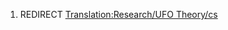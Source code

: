 1.  REDIRECT [Translation:Research/UFO
    Theory/cs](Translation:Research/UFO_Theory/cs "wikilink")